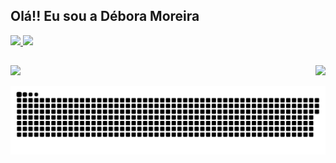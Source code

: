 ## Olá!! Eu sou a Débora Moreira

<div>
  <a href="https://github.com/dehmoreira">
  <img height="150em" src="https://github-readme-stats.vercel.app/api?username=dehmoreira&show_icons=true&theme=buefy&include_all_commits=true&count_private=true"/>
  <img height="150em" src="https://github-readme-stats.vercel.app/api/top-langs/?username=dehmoreira&layout=compact&langs_count=7&theme=buefy"/>
</div>
  
  ##
  
 <div>
    <a href="https://www.linkedin.com/in/d%C3%A9bora-moreira-8a3841216/" target="_blank"><img src="https://img.shields.io/badge/LinkedIn-0077B5?style=for-the-badge&logo=linkedin&logoColor=white" target="_blank"></a>
    <img align="right" src="https://cdn.discordapp.com/attachments/369293859412246550/888250181970174003/picasion.com_b4e494d4281cf1f2308d335bcb547186.gif">
 </div>

  <div> 
 
  ![Snake animation](https://github.com/dehmoreira/dehmoreira/blob/output/github-contribution-grid-snake.svg)
 
</div>
